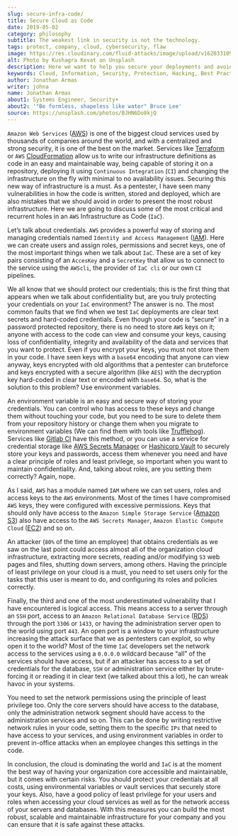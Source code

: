 ```yaml
---
slug: secure-infra-code/
title: Secure Cloud as Code
date: 2019-05-02
category: philosophy
subtitle: The weakest link in security is not the technology.
tags: protect, company, cloud, cybersecurity, flaw
image: https://res.cloudinary.com/fluid-attacks/image/upload/v1620331091/blog/secure-infra-code/cover_fmeyzr.webp
alt: Photo by Kushagra Kevat on Unsplash
description: Here we want to help you secure your deployments and avoid common mistakes. Infrastructure as code is one of the easiest ways to leverage cloud computing.
keywords: Cloud, Information, Security, Protection, Hacking, Best Practices, Ethical Hacking, Pentesting
author: Jonathan Armas
writer: johna
name: Jonathan Armas
about1: Systems Engineer, Security+
about2: '"Be formless, shapeless like water" Bruce Lee'
source: https://unsplash.com/photos/BJHN6Do8kjQ
---
```


`Amazon Web Services` ([AWS](https://aws.amazon.com/)) is one of the
biggest cloud services used by thousands of companies around the world,
and with a centralized and strong security, it is one of the best on the
market. Services like [Terraform](https://www.terraform.io/) or `AWS`
[CloudFormation](https://aws.amazon.com/cloudformation/) allow us to
write our infrastructure definitions as code in an easy and maintainable
way, being capable of storing it on a repository, deploying it using
`Continuous Integration` (`CI`) and changing the infrastructure on the
fly with minimal to no availability issues. Securing this new way of
infrastructure is a must. As a pentester, I have seen many
vulnerabilities in how the code is written, stored and deployed, which
are also mistakes that we should avoid in order to present the most
robust infrastructure. Here we are going to discuss some of the most
critical and recurrent holes in an `AWS` Infrastructure as Code (`IaC`).

Let’s talk about credentials. `AWS` provides a powerful way of storing
and managing credentials named `Identity and Access Management`
([IAM](https://aws.amazon.com/iam/)). Here we can create users and
assign roles, permissions and secret keys, one of the most important
things when we talk about `IaC`. These are a set of key pairs consisting
of an `AccesKey` and a `SecretKey` that allow us to connect to the
service using the `AWScli`, the provider of `IaC cli` or our own `CI`
pipelines.

We all know that we should protect our credentials; this is the first
thing that appears when we talk about confidentiality but, are you truly
protecting your credentials on your `IaC` environment? The answer is no.
The most common faults that we find when we test `IaC` deployments are
clear text secrets and hard-coded credentials. Even though your code is
“secure” in a password protected repository, there is no need to store
`AWS` keys on it; anyone with access to the code can view and consume
your keys, causing loss of confidentiality, integrity and availability
of the data and services that you want to protect. Even if you encrypt
your keys, you must not store them in your code. I have seen keys with a
`base64` encoding that anyone can view anyway, keys encrypted with old
algorithms that a pentester can bruteforce and keys encrypted with a
secure algorithm (like `AES`) with the decryption key hard-coded in
clear text or encoded with `base64`. So, what is the solution to this
problem? Use environment variables.

An environment variable is an easy and secure way of storing your
credentials. You can control who has access to these keys and change
them without touching your code, but you need to be sure to delete them
from your repository history or change them when you migrate to
environment variables (We can find them with tools like
[Trufflehog](https://github.com/dxa4481/truffleHog)). Services like
[Gitlab CI](https://about.gitlab.com/product/continuous-integration/)
have this method, or you can use a service for credential storage like
[AWS Secrets Manager](https://aws.amazon.com/secrets-manager/) or
[Hashicorp Vault](https://www.vaultproject.io/) to securely store your
keys and passwords, access them whenever you need and have a clear
principle of roles and least privilege, so important when you want to
maintain confidentiality. And, talking about roles, are you setting them
correctly? Again, nope.

As I said, `AWS` has a module named `IAM` where we can set users, roles
and access keys to the `AWS` environments. Most of the times I have
compromised `AWS` keys, they were configured with excessive permissions.
Keys that should only have access to the `Amazon Simple Storage Service`
([Amazon S3](https://aws.amazon.com/s3/)) also have access to the `AWS
Secrets Manager`, `Amazon Elastic Compute Cloud`
([EC2](https://aws.amazon.com/ec2/)) and so on.

An attacker (`80%` of the time an employee) that obtains credentials as
we saw on the last point could access almost all of the organization
cloud infrastructure, extracting more secrets, reading and/or modifying
`S3` web pages and files, shutting down servers, among others. Having
the principle of least privilege on your cloud is a must, you need to
set users only for the tasks that this user is meant to do, and
configuring its roles and policies correctly.

Finally, the third and one of the most underestimated vulnerability that
I have encountered is logical access. This means access to a server
through an `SSH` port, access to an `Amazon Relational Database Service`
([RDS](https://aws.amazon.com/rds/)) through the port `3306` or `1433`,
or having the administration server open to the world using port `443`.
An open port is a window to your infrastructure increasing the attack
surface that we as pentesters can exploit, so why open it to the world?
Most of the time `IaC` developers set the network access to the services
using a `0.0.0.0` wildcard because “all” of the services should have
access, but if an attacker has access to a set of credentials for the
database, `SSH` or administration service either by brute-forcing it or
reading it in clear text (we talked about this a lot), he can wreak
havoc in your systems.

You need to set the network permissions using the principle of least
privilege too. Only the core servers should have access to the database,
only the administration network segment should have access to the
administration services and so on. This can be done by writing
restrictive network rules in your code, setting them to the specific
`IPs` that need to have access to your services, and using environment
variables in order to prevent in-office attacks when an employee changes
this settings in the code.

In conclusion, the cloud is dominating the world and `IaC` is at the
moment the best way of having your organization core accessible and
maintainable, but it comes with certain risks. You should protect your
credentials at all costs, using environmental variables or vault
services that securely store your keys. Also, have a good policy of
least privilege for your users and roles when accessing your cloud
services as well as for the network access of your servers and
databases. With this measures you can build the most robust, scalable
and maintainable infrastructure for your company and you can ensure that
it is safe against these attacks.
